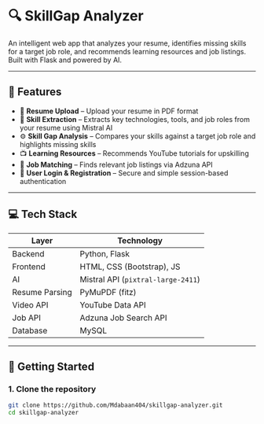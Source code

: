 # 🔍 SkillGap Analyzer

An intelligent web app that analyzes your resume, identifies missing skills for a target job role, and recommends learning resources and job listings. Built with Flask and powered by AI.

---

## 📌 Features

- 📄 **Resume Upload** – Upload your resume in PDF format
- 🧠 **Skill Extraction** – Extracts key technologies, tools, and job roles from your resume using Mistral AI
- ⚙️ **Skill Gap Analysis** – Compares your skills against a target job role and highlights missing skills
- 📺 **Learning Resources** – Recommends YouTube tutorials for upskilling
- 💼 **Job Matching** – Finds relevant job listings via Adzuna API
- 👤 **User Login & Registration** – Secure and simple session-based authentication

---

## 💻 Tech Stack

| Layer         | Technology                    |
|--------------|-------------------------------|
| Backend       | Python, Flask                  |
| Frontend      | HTML, CSS (Bootstrap), JS      |
| AI            | Mistral API (`pixtral-large-2411`) |
| Resume Parsing| PyMuPDF (fitz)                 |
| Video API     | YouTube Data API               |
| Job API       | Adzuna Job Search API          |
| Database      | MySQL                          |

---

## 🚀 Getting Started

### 1. Clone the repository

```bash
git clone https://github.com/Mdabaan404/skillgap-analyzer.git
cd skillgap-analyzer
